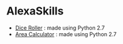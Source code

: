 # AlexaSkills
- [Dice Roller](https://www.amazon.com/Srishti-Belwariar-Dice-Roller/dp/B073DJGWZ1/ref=sr_1_1?s=digitalskills&ie=UTF8&qid=1500238605&sr=1-1&keywords=dice+roller) : made using Python 2.7
- [Area Calculator](https://www.amazon.com/Srishti-Belwariar-Area-Calculator/dp/B07477LDRN/ref=sr_1_1?s=digital-skills&ie=UTF8&qid=1501254393&sr=1-1&keywords=area+calculator) : made using Python 2.7
